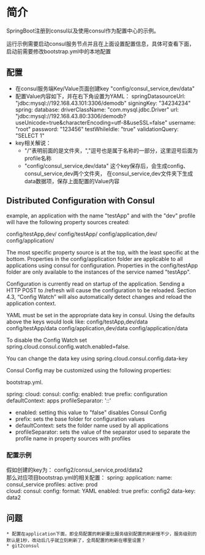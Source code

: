 # 简介

SpringBoot注册到consul以及使用consul作为配置中心的示例。

运行示例需要启动consul服务节点并且在上面设置配置信息，具体可查看下面，启动前需要修改bootstrap.yml中的本地配置


## 配置

  * 在consul服务端Key/Value页面创建key "config/consul_service,dev/data"
  * 配置Value内容如下，并在右下角设置为YAML：
springDatasourceUrl: "jdbc:mysql://192.168.43.101:3306/demodb"
signingKey: "34234234"
spring:
  database:
    driverClassName: "com.mysql.jdbc.Driver"
    url: "jdbc:mysql://192.168.43.80:3306/demodb?useUnicode=true&characterEncoding=utf-8&useSSL=false"
    username: "root"
    password: "123456"
    testWhileIdle: "true"
    validationQuery: "SELECT 1"
  * key相关解说：
     * "/"表明前面的是文件夹，","逗号也是属于名称的一部分，这里逗号后面为profile名称
     * "config/consul_service,dev/data" 这个key保存后，会生成config、consul_service,dev两个文件夹，
                     在consul_service,dev文件夹下生成data数据项，保存上面配置的Value内容    
    
## Distributed Configuration with Consul
example, an application with the name "testApp" and with the "dev" profile will have the following property sources created:

config/testApp,dev/
config/testApp/
config/application,dev/
config/application/    
    
The most specific property source is at the top, with the least specific at the bottom. Properties in the config/application folder are applicable to all applications using consul for configuration. Properties in the config/testApp folder are only available to the instances of the service named "testApp".

Configuration is currently read on startup of the application. Sending a HTTP POST to /refresh will cause the configuration to be reloaded. Section 4.3, “Config Watch” will also automatically detect changes and reload the application context.

YAML must be set in the appropriate data key in consul. Using the defaults above the keys would look like:
config/testApp,dev/data
config/testApp/data
config/application,dev/data
config/application/data

To disable the Config Watch set spring.cloud.consul.config.watch.enabled=false.

You can change the data key using spring.cloud.consul.config.data-key

Consul Config may be customized using the following properties:

bootstrap.yml. 

spring:
  cloud:
    consul:
      config:
        enabled: true
        prefix: configuration
        defaultContext: apps
        profileSeparator: '::'
        
* enabled:  			setting this value to "false" disables Consul Config
* prefix:  			sets the base folder for configuration values
* defaultContext: 	sets the folder name used by all applications
* profileSeparator:	sets the value of the separator used to separate the profile name in property sources with profiles


### 配置示例
假如创建的key为： config2/consul_service,prod/data2    
那么对应项目bootstrap.yml的相关配置：
spring:
  application:
    name: consul_service
  profiles:
    active: prod    
  cloud:
    consul:
      config:
        format: YAML
        enabled: true
        prefix: config2
        data-key: data2   

    

## 问题
	* 配置在application下面，即全局配置的刷新要比服务级别配置的刷新慢不少，服务级别的默认是1秒，改动后几乎就立刻刷新了，全局配置的刷新在哪里设置？
	* git2consul     

